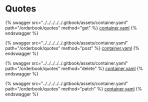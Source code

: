 # Quotes

{% swagger src="../../../../../.gitbook/assets/container.yaml" path="/orderbook/quotes" method="get" %}
[container.yaml](../../../../../.gitbook/assets/container.yaml)
{% endswagger %}

{% swagger src="../../../../../.gitbook/assets/container.yaml" path="/orderbook/quotes" method="post" %}
[container.yaml](../../../../../.gitbook/assets/container.yaml)
{% endswagger %}

{% swagger src="../../../../../.gitbook/assets/container.yaml" path="/orderbook/quotes" method="delete" %}
[container.yaml](../../../../../.gitbook/assets/container.yaml)
{% endswagger %}

{% swagger src="../../../../../.gitbook/assets/container.yaml" path="/orderbook/quotes" method="patch" %}
[container.yaml](../../../../../.gitbook/assets/container.yaml)
{% endswagger %}

